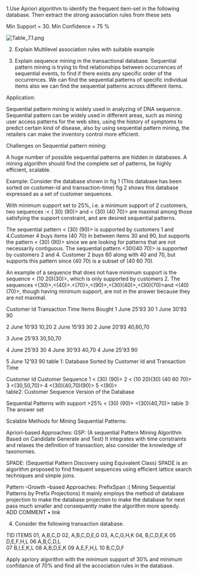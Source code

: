 1.Use Apriori algorithm to identify the frequent item-set in the following database. Then extract the strong association rules from these sets

Min Support = 30.  Min Confidence = 75 %

 ![Table_7.1.png](/Images/Table_7.1.png)


2. Explain Multilevel association rules with suitable example 

3. Explain sequence mining in the transactional database.
Sequential pattern mining is trying to find relationships between occurrences of sequential events, to find if there exists any specific order of the occurrences.
We can find the sequential patterns of specific individual items also we can find the sequential patterns across different items.

Application:

Sequential pattern mining is widely used in analyzing of DNA sequence.
Sequential pattern can be widely used in different areas, such as mining user access patterns for the web sites, using the history of symptoms to predict certain kind of disease, also by using sequential pattern mining, the retailers can make the inventory control more efficient.

Challenges on Sequential pattern mining:

A huge number of possible sequential patterns are hidden in databases.
A mining algorithm should find the complete set of patterns, be highly efficient, scalable.

Example:
Consider the database shown in fig 1 (This database has been sorted on customer-id and transaction-time) fig 2 shows this database expressed as a set of customer sequences.

With minimum support set to 25%, i.e. a minimum support of 2 customers, two sequences :< ( 30) (90)> and < (30) (40 70)> are maximal among those satisfying the support constraint, and are desired sequential patterns.

The sequential pattern < (30) (90)> is supported by customers 1 and 4.Customer 4 buys items (40 70) in between items 30 and 90, but supports the pattern < (30) (90)> since we are looking for patterns that are not necessarily contiguous. The sequential pattern <30((40 70)> is supported by customers 2 and 4. Customer 2 buys 60 along with 40 and 70, but supports this pattern since (40 70) is a subset of (40 60 70).

An example of a sequence that does not have minimum support is the sequence < (10 20)(30)>, which is only supported by customers 2. The sequences <(30)>,<(40)>.<(70)>,<(90)>,<(30)(40)>,<(30)(70)>and <(40)(70)>, though having minimum support, are not in the answer because they are not maximal.

Customer Id	Transaction Time	Items Bought
1		June 25’93		30
1		June 30’93		90

2		June 10’93		10,20
2		June 15’93		30
2		June 20’93		40,60,70

3		June 25’93		30,50,70

4		June 25’93		30
4		June 30’93		40,70
4		June 25’93		90

5		June 12’93		90
table 1: Database Sorted by Customer Id and Transaction Time

Customer Id	Customer Sequence
1		< (30) (90)>
2		< (10 20)(30) (40 60 70)>
3		<(30,50,70)>
4		<(30)(40,70)(90)>
5		<(90)>	
table2: Customer Sequence Version of the Database

Sequential Patterns with support >25%
< (30) (90)>
<(30)(40,70)>
table 3: The answer set

Scalable Methods for Mining Sequential Patterns:

Apriori-based Approaches:
GSP: (A sequential Pattern Mining Algorithm Based on Candidate Generate and Test) It integrates with time constraints and relaxes the definition of transaction; also consider the knowledge of taxonomies.

SPADE: (Sequential Pattern Discovery using Equivalent Class) SPADE is an algorithm proposed to find frequent sequences using efficient lattice search techniques and simple joins.

Pattern –Growth –based Approaches:
PrefixSpan :( Mining Sequential Patterns by Prefix Projections) It mainly employs the method of database projection to make the database projection to make the database for next pass much smaller and consequently make the algorithm more speedy.
ADD COMMENT • link



4. Consider the following transaction database.

TID	ITEMS
01,	A,B,C,D
02, 	A,B,C,D,E,G
03,	A,C,G,H,K
04,	B,C,D,E,K
05	D,E,F,H,L
06	A,B,C,D,L	
07	B,I,E,K,L
08	A,B,D,E,K
09	A,E,F,H,L
10	B,C,D,F

Apply apriory algorithm with the minimum support of 30% and minimum confidance of 70% and find all the accociation rules in the database.

	
